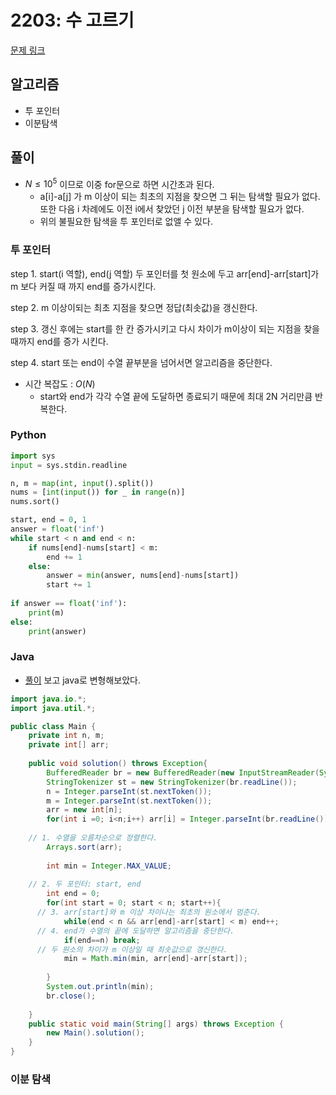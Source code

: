 # 2203: 수 고르기

[문제 링크](https://www.acmicpc.net/problem/2230)

## 알고리즘
* 투 포인터
* 이분탐색

## 풀이
* $N \le 10^5$ 이므로 이중 for문으로 하면 시간초과 된다.
  * a[i]-a[j] 가 m 이상이 되는 최초의 지점을 찾으면 그 뒤는 탐색할 필요가 없다. 또한 다음 i 차례에도 이전 i에서 찾았던 j 이전 부분을 탐색할 필요가 없다.
  * 위의 불필요한 탐색을 투 포인터로 없앨 수 있다.
### 투 포인터
step 1. start(i 역할), end(j 역할) 두 포인터를 첫 원소에 두고 arr[end]-arr[start]가 m 보다 커질 때 까지 end를 증가시킨다. </br>

step 2. m 이상이되는 최초 지점을 찾으면 정답(최솟값)을 갱신한다. </br>

step 3. 갱신 후에는 start를 한 칸 증가시키고 다시 차이가 m이상이 되는 지점을 찾을 때까지 end를 증가 시킨다. </br>

step 4. start 또는 end이 수열 끝부분을 넘어서면 알고리즘을 중단한다. </br>


* 시간 복잡도 : $O(N)$
  * start와 end가 각각 수열 끝에 도달하면 종료되기 때문에 최대 2N 거리만큼 반복한다.
  
### Python
```python
import sys
input = sys.stdin.readline

n, m = map(int, input().split())
nums = [int(input()) for _ in range(n)]
nums.sort()

start, end = 0, 1
answer = float('inf')
while start < n and end < n:
	if nums[end]-nums[start] < m:
		end += 1
	else:
		answer = min(answer, nums[end]-nums[start])
		start += 1
		
if answer == float('inf'):
	print(m)
else:
	print(answer)

```

### Java
* [풀이](https://blog.encrypted.gg/1004?category=773649) 보고 java로 변형해보았다.
```java
import java.io.*;
import java.util.*;

public class Main {
	private int n, m;
	private int[] arr;
	
	public void solution() throws Exception{
		BufferedReader br = new BufferedReader(new InputStreamReader(System.in));
		StringTokenizer st = new StringTokenizer(br.readLine());
		n = Integer.parseInt(st.nextToken());
		m = Integer.parseInt(st.nextToken());
		arr = new int[n];
		for(int i =0; i<n;i++) arr[i] = Integer.parseInt(br.readLine());
    
    // 1. 수열을 오름차순으로 정렬한다.
		Arrays.sort(arr);
		
		int min = Integer.MAX_VALUE;
    
    // 2. 두 포인터: start, end
		int end = 0;
		for(int start = 0; start < n; start++){
      // 3. arr[start]와 m 이상 차이나는 최초의 원소에서 멈춘다.
			while(end < n && arr[end]-arr[start] < m) end++;
      // 4. end가 수열의 끝에 도달하면 알고리즘을 중단한다.
			if(end==n) break;
      // 두 원소의 차이가 m 이상일 때 최솟값으로 갱신한다.
			min = Math.min(min, arr[end]-arr[start]);
			
		}
		System.out.println(min);
		br.close();
		
	}
  	public static void main(String[] args) throws Exception {
    	new Main().solution();
  	}
}
```


### 이분 탐색
